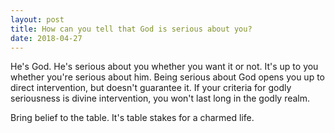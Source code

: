 ```yaml
---
layout: post
title: How can you tell that God is serious about you?
date: 2018-04-27
---
```


<p>He's God. He's serious about you whether you want it or not. It's up to you whether you're serious about him. Being serious about God opens you up to direct intervention, but doesn't guarantee it. If your criteria for godly seriousness is divine intervention, you won't last long in the godly realm.</p><p>Bring belief to the table. It's table stakes for a charmed life.</p>

